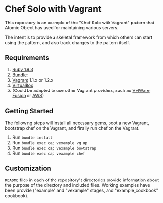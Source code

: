 # Chef Solo with Vagrant

This repository is an example of the "Chef Solo with Vagrant" pattern that Atomic Object has used for maintaining various servers.

The intent is to provide a skeletal framework from which others can start using the pattern, and also track changes to the pattern itself.

## Requirements

1. [Ruby 1.9.3](http://ruby-lang.org)
1. [Bundler](http://gembundler.com/)
1. [Vagrant](http://vagrantup.com) 1.1.x or 1.2.x
1. [VirtualBox](http://virtualbox.org)
1. (Could be adapted to use other Vagrant providers, such as [VMWare Fusion](http://www.vagrantup.com/vmware) or [AWS](https://github.com/mitchellh/vagrant-aws))

## Getting Started

The following steps will install all necessary gems, boot a new Vagrant, bootstrap chef on the Vagrant, and finally run chef on the Vagrant.

1. Run `bundle install`
1. Run `bundle exec cap vexample vg:up`
1. Run `bundle exec cap vexample bootstrap`
1. Run `bundle exec cap vexample chef`

## Customization

`README` files in each of the repository's directories provide information about the purpose of the directory and included files. Working examples have been provide ("example" and "vexample" stages, and "example_cookbook" cookbook).
